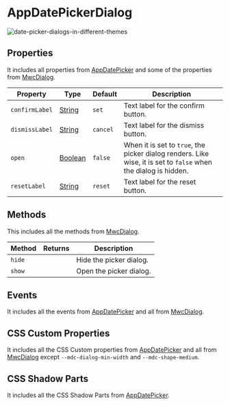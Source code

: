 # AppDatePickerDialog

![date-picker-dialogs-in-different-themes](https://user-images.githubusercontent.com/10607759/158062977-1c25555d-8596-408a-b612-d55e53c6990e.png)



## Properties

It includes all properties from [AppDatePicker](app-date-picker-properties-url) and some of the properties from [MwcDialog](mwc-dialog-properties-url).

| Property | Type | Default | Description |
| --- | --- | --- | --- |
| `confirmLabel` | [String] | `set` | Text label for the confirm button. |
| `dismissLabel` | [String] | `cancel` | Text label for the dismiss button. |
| `open` | [Boolean] | `false` | When it is set to `true`, the picker dialog renders. Like wise, it is set to `false` when the dialog is hidden. |
| `resetLabel` | [String] | `reset` | Text label for the reset button. |



## Methods

This includes all the methods from [MwcDialog](mwc-dialog-methods-url).

| Method | Returns | Description |
| --- | --- | --- |
| `hide` | | Hide the picker dialog. |
| `show` | | Open the picker dialog. |



## Events

It includes all the events from [AppDatePicker](app-date-picker-events-url) and all from [MwcDialog](mwc-dialog-events-url).



## CSS Custom Properties

It includes all the CSS Custom properties from [AppDatePicker](app-date-picker-css-custom-properties-url) and all from [MwcDialog](mwc-dialog-css-custom-properties-url) except `--mdc-dialog-min-width` and `--mdc-shape-medium`.



## CSS Shadow Parts

It includes all the CSS Shadow Parts from [AppDatePicker](app-date-picker-css-shadow-parts-url).



<!-- References -->
[app-date-picker-css-custom-properties-url]: /docs/app-date-picker.md#css-custom-properties
[app-date-picker-css-shadow-parts-url]: /docs/app-date-picker.md#css-shadow-parts
[app-date-picker-events-url]: /docs/app-date-picker.md#events
[app-date-picker-properties-url]: /docs/app-date-picker.md#properties
[mwc-dialog-css-custom-properties-url]: https://github.com/material-components/material-web/tree/master/packages/dialog#css-custom-properties
[mwc-dialog-events-url]: https://github.com/material-components/material-web/tree/master/packages/dialog#events
[mwc-dialog-methods-url]: https://github.com/material-components/material-web/tree/master/packages/dialog#methods
[mwc-dialog-properties-url]: https://github.com/material-components/material-web/tree/master/packages/dialog#propertiesattributes

<!-- MDN references -->
[Boolean]: https://developer.mozilla.org/en-US/docs/Web/JavaScript/Reference/Global_Objects/Boolean
[Date]: https://developer.mozilla.org/en-US/docs/Web/JavaScript/Reference/Global_Objects/Date
[Number]: https://developer.mozilla.org/en-US/docs/Web/JavaScript/Reference/Global_Objects/Number
[String]: https://developer.mozilla.org/en-US/docs/Web/JavaScript/Reference/Global_Objects/String
